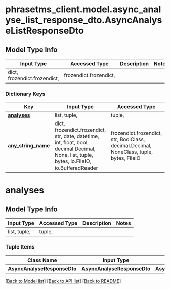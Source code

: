 # phrasetms_client.model.async_analyse_list_response_dto.AsyncAnalyseListResponseDto

## Model Type Info

| Input Type                   | Accessed Type          | Description | Notes |
| ---------------------------- | ---------------------- | ----------- | ----- |
| dict, frozendict.frozendict, | frozendict.frozendict, |             |

### Dictionary Keys

| Key                       | Input Type                                                                                                                                  | Accessed Type                                                                           | Description                                                        | Notes      |
| ------------------------- | ------------------------------------------------------------------------------------------------------------------------------------------- | --------------------------------------------------------------------------------------- | ------------------------------------------------------------------ | ---------- |
| **[analyses](#analyses)** | list, tuple,                                                                                                                                | tuple,                                                                                  |                                                                    | [optional] |
| **any_string_name**       | dict, frozendict.frozendict, str, date, datetime, int, float, bool, decimal.Decimal, None, list, tuple, bytes, io.FileIO, io.BufferedReader | frozendict.frozendict, str, BoolClass, decimal.Decimal, NoneClass, tuple, bytes, FileIO | any string name can be used but the value must be the correct type | [optional] |

# analyses

## Model Type Info

| Input Type   | Accessed Type | Description | Notes |
| ------------ | ------------- | ----------- | ----- |
| list, tuple, | tuple,        |             |

### Tuple Items

| Class Name                                                | Input Type                                                | Accessed Type                                             | Description | Notes |
| --------------------------------------------------------- | --------------------------------------------------------- | --------------------------------------------------------- | ----------- | ----- |
| [**AsyncAnalyseResponseDto**](AsyncAnalyseResponseDto.md) | [**AsyncAnalyseResponseDto**](AsyncAnalyseResponseDto.md) | [**AsyncAnalyseResponseDto**](AsyncAnalyseResponseDto.md) |             |

[[Back to Model list]](../../README.md#documentation-for-models) [[Back to API list]](../../README.md#documentation-for-api-endpoints) [[Back to README]](../../README.md)
